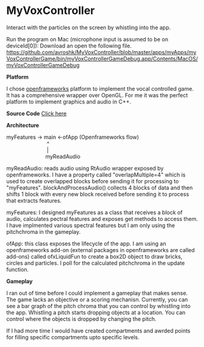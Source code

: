 # MyVoxController
Interact with the particles on the screen by whistling into the app.

Run the program on Mac (microphone input is assumed to be on deviceId[0]): Download an open the following file.
https://github.com/avroshk/MyVoxController/blob/master/apps/myApps/myVoxControllerGame/bin/myVoxControllerGameDebug.app/Contents/MacOS/myVoxControllerGameDebug 

**Platform**

<p>I chose <a href="http://openframeworks.cc/documentation/">openframeworks</a> platform to implement the vocal controlled game. It has a comprehensive wrapper over OpenGL. For me it was the perfect platform to implement graphics and audio in C++.</p>

**Source Code** <a href="https://github.com/avroshk/MyVoxController/tree/master/apps/myApps/myVoxControllerGame/src">Click here</a>

**Architecture**

myFeatures ->  main  <-ofApp (Openframeworks flow) <br />
&nbsp;&nbsp;&nbsp;&nbsp;&nbsp;&nbsp;&nbsp;&nbsp;&nbsp;&nbsp;&nbsp;&nbsp;&nbsp;&nbsp;&nbsp;&nbsp;&nbsp;&nbsp;&nbsp;&nbsp;&nbsp;&nbsp;&nbsp;&nbsp;&nbsp;&nbsp; ^  <br />
&nbsp;&nbsp;&nbsp;&nbsp;&nbsp;&nbsp;&nbsp;&nbsp;&nbsp;&nbsp;&nbsp;&nbsp;&nbsp;&nbsp;&nbsp;&nbsp;&nbsp;&nbsp;&nbsp;&nbsp;&nbsp;&nbsp;&nbsp;&nbsp;&nbsp;&nbsp; |  <br />
&nbsp;&nbsp;&nbsp;&nbsp;&nbsp;&nbsp;&nbsp;&nbsp;&nbsp;&nbsp;&nbsp;&nbsp;&nbsp;&nbsp;&nbsp;&nbsp;&nbsp;&nbsp;&nbsp;&nbsp;&nbsp;&nbsp;&nbsp;&nbsp;&nbsp;&nbsp;myReadAudio 

<p>myReadAudio: reads audio using RtAudio wrapper exposed by openframeworks. I have a property called "overlapMultiple=4" which is used to create overlapped blocks before sending it for processing to "myFeatures". blockAndProcessAudio() collects 4 blocks of data and then shifts 1 block with every new block received before sending it to process that extracts features.</p>

<p>myFeatures: I designed myFeatures as a class that receives a block of audio, calculates pectral features and exposes get methods to access them. I have implmented various spectral features but I am only using the pitchchroma in the gameplay.</p>

<p>ofApp: this class exposes the lifecycle of the app. I am using an openframeworks add-on (external packages in openframeworks are called add-ons) called ofxLiquidFun to create a box2D object to draw bricks, circles and particles. I poll for the calculated pitchchroma in the update function.</p>

**Gameplay**

<p>I ran out of time before I could implement a gameplay that makes sense. The game lacks an objective or a scoring mechanisn. Currently, you can see a bar graph of the pitch chroma that you can control by whistling into the app. Whistling a pitch starts dropping objects at a location. You can control where the objects is dropped by changing the pitch.</p>

<p>If I had more time I would have created compartments and awrded points for filling specific compartments upto specific levels.</p>








